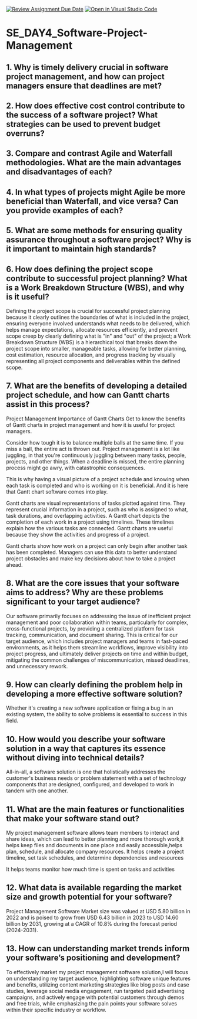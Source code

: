 [![Review Assignment Due Date](https://classroom.github.com/assets/deadline-readme-button-22041afd0340ce965d47ae6ef1cefeee28c7c493a6346c4f15d667ab976d596c.svg)](https://classroom.github.com/a/9pw6JKcu)
[![Open in Visual Studio Code](https://classroom.github.com/assets/open-in-vscode-2e0aaae1b6195c2367325f4f02e2d04e9abb55f0b24a779b69b11b9e10269abc.svg)](https://classroom.github.com/online_ide?assignment_repo_id=16169169&assignment_repo_type=AssignmentRepo)
# SE_DAY4_Software-Project-Management
## 1. Why is timely delivery crucial in software project management, and how can project managers ensure that deadlines are met?
## 2. How does effective cost control contribute to the success of a software project? What strategies can be used to prevent budget overruns?
## 3. Compare and contrast Agile and Waterfall methodologies. What are the main advantages and disadvantages of each?
## 4. In what types of projects might Agile be more beneficial than Waterfall, and vice versa? Can you provide examples of each?
## 5. What are some methods for ensuring quality assurance throughout a software project? Why is it important to maintain high standards?
## 6. How does defining the project scope contribute to successful project planning? What is a Work Breakdown Structure (WBS), and why is it useful?

Defining the project scope is crucial for successful project planning because it clearly outlines the boundaries of what is included in the project, ensuring everyone involved understands what needs to be delivered, which helps manage expectations, allocate resources efficiently, and prevent scope creep by clearly defining what is "in" and "out" of the project; a Work Breakdown Structure (WBS) is a hierarchical tool that breaks down the project scope into smaller, manageable tasks, allowing for better planning, cost estimation, resource allocation, and progress tracking by visually representing all project components and deliverables within the defined scope. 


## 7. What are the benefits of developing a detailed project schedule, and how can Gantt charts assist in this process?

Project Management
Importance of Gantt Charts
Get to know the benefits of Gantt charts in project management and how it is useful for project managers.

Consider how tough it is to balance multiple balls at the same time. If you miss a ball, the entire act is thrown out. Project management is a lot like juggling, in that you're continuously juggling between many tasks, people, projects, and other things. When a deadline is missed, the entire planning process might go awry, with catastrophic consequences.

This is why having a visual picture of a project schedule and knowing when each task is completed and who is working on it is beneficial. And it is here that Gantt chart software comes into play.

Gantt charts are visual representations of tasks plotted against time. They represent crucial information in a project, such as who is assigned to what, task durations, and overlapping activities. A Gantt chart depicts the completion of each work in a project using timelines. These timelines explain how the various tasks are connected. Gantt charts are useful because they show the activities and progress of a project.

Gantt charts show how work on a project can only begin after another task has been completed. Managers can use this data to better understand project obstacles and make key decisions about how to take a project ahead.
## 8. What are the core issues that your software aims to address? Why are these problems significant to your target audience?

Our software primarily focuses on addressing the issue of inefficient project management and poor collaboration within teams, particularly for complex, cross-functional projects, by providing a centralized platform for task tracking, communication, and document sharing. This is critical for our target audience, which includes project managers and teams in fast-paced environments, as it helps them streamline workflows, improve visibility into project progress, and ultimately deliver projects on time and within budget, mitigating the common challenges of miscommunication, missed deadlines, and unnecessary rework. 

## 9. How can clearly defining the problem help in developing a more effective software solution?

Whether it's creating a new software application or fixing a bug in an existing system, the ability to solve problems is essential to success in this field.

## 10. How would you describe your software solution in a way that captures its essence without diving into technical details?

All-in-all, a software solution is one that holistically addresses the customer's business needs or problem statement with a set of technology components that are designed, configured, and developed to work in tandem with one another.

## 11. What are the main features or functionalities that make your software stand out?
My project management software allows team members to interact and share ideas, which can lead to better planning and more thorough work,it helps keep files and documents in one place and easily accessible,helps plan, schedule, and allocate company resources. It helps create a project timeline, set task schedules, and determine dependencies and resources 
 
It helps teams monitor how much time is spent on tasks and activities 

## 12. What data is available regarding the market size and growth potential for your software?

Project Management Software Market size was valued at USD 5.80 billion in 2022 and is poised to grow from USD 6.43 billion in 2023 to USD 14.60 billion by 2031, growing at a CAGR of 10.8% during the forecast period (2024-2031).

## 13. How can understanding market trends inform your software’s positioning and development?
To effectively market my project management software solution,I will focus on understanding my target audience, highlighting software unique features and benefits, utilizing content marketing strategies like blog posts and case studies, leverage social media engagement, run targeted paid advertising campaigns, and actively engage with potential customers through demos and free trials, while emphasizing the pain points your software solves within their specific industry or workflow. 

